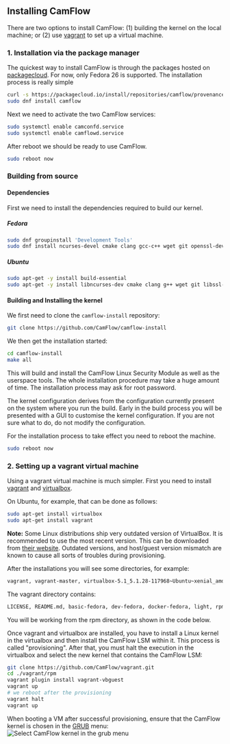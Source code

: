 ## Installing CamFlow

There are two options to install CamFlow: (1) building the kernel on the local machine; or (2) use [vagrant](https://www.vagrantup.com/) to set up a virtual machine.

### 1. Installation via the package manager

The quickest way to install CamFlow is through the packages hosted on [packagecloud](https://packagecloud.io/camflow/provenance). For now, only Fedora 26 is supported. The installation process is really simple

``` BASH
curl -s https://packagecloud.io/install/repositories/camflow/provenance/script.rpm.sh | sudo bash
sudo dnf install camflow
```

Next we need to activate the two CamFlow services:

``` BASH
sudo systemctl enable camconfd.service
sudo systemctl enable camflowd.service
```

After reboot we should be ready to use CamFlow.

``` BASH
sudo reboot now
```

### Building from source

#### Dependencies

First we need to install the dependencies required to build our kernel.

##### Fedora

``` BASH
sudo dnf groupinstall 'Development Tools'
sudo dnf install ncurses-devel cmake clang gcc-c++ wget git openssl-devel zlib patch mosquitto
```

##### Ubuntu

``` BASH
sudo apt-get -y install build-essential
sudo apt-get -y install libncurses-dev cmake clang g++ wget git libssl-dev bc nano patch mosquitto
```

#### Building and Installing the kernel

We first need to clone the `camflow-install` repository:

``` BASH
git clone https://github.com/CamFlow/camflow-install
```

We then get the installation started:
``` BASH
cd camflow-install
make all
```

This will build and install the CamFlow Linux Security Module as well as the userspace tools. The whole installation procedure may take a huge amount of time. The installation process may ask for root password.

The kernel configuration derives from the configuration currently present on the system where you run the build. Early in the build process you will be presented with a GUI to customise the kernel configuration. If you are not sure what to do, do not modify the configuration.

For the installation process to take effect you need to reboot the machine.

``` BASH
sudo reboot now
```

### 2. Setting up a vagrant virtual machine

Using a vagrant virtual machine is much simpler. First you need to install [vagrant](https://www.vagrantup.com/docs/installation/) and [virtualbox](https://www.virtualbox.org/manual/ch02.html).

On Ubuntu, for example, that can be done as follows:
``` BASH
sudo apt-get install virtualbox
sudo apt-get install vagrant
```

**Note:** Some Linux distributions ship very outdated version of VirtualBox. It is recommended to use the most recent version. This can be downloaded from [their website](https://www.virtualbox.org/wiki/Downloads). Outdated versions, and host/guest version mismatch are known to cause all sorts of troubles during provisioning.

After the installations you will see some directories, for example:
``` BASH
vagrant, vagrant-master, virtualbox-5.1_5.1.28-117968~Ubuntu~xenial_amd64.deb
```
The vagrant directory contains:
``` BASH
LICENSE, README.md, basic-fedora, dev-fedora, docker-fedora, light, rpm
```
You will be working from the rpm directory, as shown in the code below.

Once vagrant and virtualbox are installed, you have to install a Linux kernel in the virtualbox and then install the CamFlow LSM within it. This process is called "provisioning". After that, you must halt the execution in the virtualbox and select the new kernel that contains the CamFlow LSM:

``` BASH
git clone https://github.com/CamFlow/vagrant.git
cd ./vagrant/rpm
vagrant plugin install vagrant-vbguest
vagrant up
# we reboot after the provisioning
vagrant halt
vagrant up
```

When booting a VM after successful provisioning, ensure that the CamFlow kernel is chosen in the [GRUB](https://www.gnu.org/software/grub/) menu:
![Select CamFlow kernel in the grub menu](http://camflow.org/img/grub.png)
